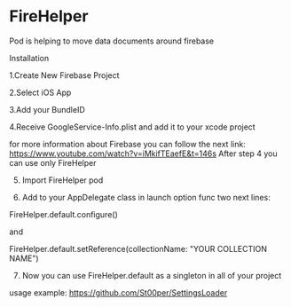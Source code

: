 # FireHelper
Pod is helping to move data documents around firebase

Installation

1.Create New Firebase Project

2.Select iOS App

3.Add your BundleID

4.Receive GoogleService-Info.plist and add it to your xcode project

for more information about Firebase you can follow the next link:
https://www.youtube.com/watch?v=iMkifTEaefE&t=146s
After step 4 you can use only FireHelper

5. Import FireHelper pod

6. Add to your AppDelegate class in launch option func two next lines:

FireHelper.default.configure() 

and 

FireHelper.default.setReference(collectionName: "YOUR COLLECTION NAME")

7. Now you can use FireHelper.default as a singleton in all of your project


usage example: https://github.com/St00per/SettingsLoader
